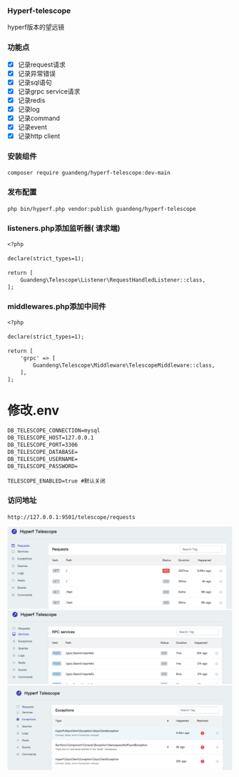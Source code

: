 ### Hyperf-telescope
hyperf版本的望远镜

### 功能点
- [x] 记录request请求
- [x] 记录异常错误
- [x] 记录sql语句
- [x] 记录grpc service请求
- [x] 记录redis
- [x] 记录log
- [x] 记录command
- [x] 记录event
- [x] 记录http client

### 安装组件
`composer require guandeng/hyperf-telescope:dev-main`

### 发布配置
`php bin/hyperf.php vendor:publish guandeng/hyperf-telescope`

### listeners.php添加监听器( 请求端)
```
<?php

declare(strict_types=1);

return [
    Guandeng\Telescope\Listener\RequestHandledListener::class,
];

```
### middlewares.php添加中间件
```
<?php

declare(strict_types=1);

return [
    'grpc' => [
        Guandeng\Telescope\Middleware\TelescopeMiddleware::class,
    ],
];

```

# 修改.env
```
DB_TELESCOPE_CONNECTION=mysql
DB_TELESCOPE_HOST=127.0.0.1
DB_TELESCOPE_PORT=3306
DB_TELESCOPE_DATABASE=
DB_TELESCOPE_USERNAME=
DB_TELESCOPE_PASSWORD=

TELESCOPE_ENABLED=true #默认关闭
```
### 访问地址

`http://127.0.0.1:9501/telescope/requests`


<img src="./requests.jpg">
<img src="./grpc.jpg">
<img src="./exception.jpg">
